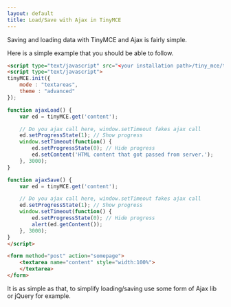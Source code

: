 ```yaml
---
layout: default
title: Load/Save with Ajax in TinyMCE
---
```


Saving and loading data with TinyMCE and Ajax is fairly simple.

Here is a simple example that you should be able to follow.

```html
<script type="text/javascript" src="<your installation path>/tiny_mce/tiny_mce.js"></script>
<script type="text/javascript">
tinyMCE.init({
    mode : "textareas",
    theme : "advanced"
});

function ajaxLoad() {
    var ed = tinyMCE.get('content');

    // Do you ajax call here, window.setTimeout fakes ajax call
    ed.setProgressState(1); // Show progress
    window.setTimeout(function() {
        ed.setProgressState(0); // Hide progress
        ed.setContent('HTML content that got passed from server.');
    }, 3000);
}

function ajaxSave() {
    var ed = tinyMCE.get('content');

    // Do you ajax call here, window.setTimeout fakes ajax call
    ed.setProgressState(1); // Show progress
    window.setTimeout(function() {
        ed.setProgressState(0); // Hide progress
        alert(ed.getContent());
    }, 3000);
}
</script>

<form method="post" action="somepage">
    <textarea name="content" style="width:100%">
    </textarea>
</form>

```

It is as simple as that, to simplify loading/saving use some form of Ajax lib or jQuery for example.
